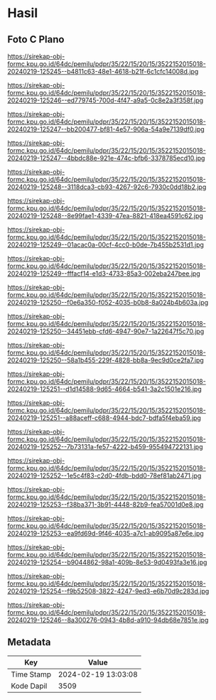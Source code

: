 # Hasil

## Foto C Plano

https://sirekap-obj-formc.kpu.go.id/64dc/pemilu/pdpr/35/22/15/20/15/3522152015018-20240219-125245--b4811c63-48e1-4618-b21f-6c1cfc14008d.jpg

https://sirekap-obj-formc.kpu.go.id/64dc/pemilu/pdpr/35/22/15/20/15/3522152015018-20240219-125246--ed779745-700d-4f47-a9a5-0c8e2a3f358f.jpg

https://sirekap-obj-formc.kpu.go.id/64dc/pemilu/pdpr/35/22/15/20/15/3522152015018-20240219-125247--bb200477-bf81-4e57-906a-54a9e7139df0.jpg

https://sirekap-obj-formc.kpu.go.id/64dc/pemilu/pdpr/35/22/15/20/15/3522152015018-20240219-125247--4bbdc88e-921e-474c-bfb6-3378785ecd10.jpg

https://sirekap-obj-formc.kpu.go.id/64dc/pemilu/pdpr/35/22/15/20/15/3522152015018-20240219-125248--3118dca3-cb93-4267-92c6-7930c0dd18b2.jpg

https://sirekap-obj-formc.kpu.go.id/64dc/pemilu/pdpr/35/22/15/20/15/3522152015018-20240219-125248--8e99fae1-4339-47ea-8821-418ea4591c62.jpg

https://sirekap-obj-formc.kpu.go.id/64dc/pemilu/pdpr/35/22/15/20/15/3522152015018-20240219-125249--01acac0a-00cf-4cc0-b0de-7b455b2531d1.jpg

https://sirekap-obj-formc.kpu.go.id/64dc/pemilu/pdpr/35/22/15/20/15/3522152015018-20240219-125249--fffacf14-e1d3-4733-85a3-002eba247bee.jpg

https://sirekap-obj-formc.kpu.go.id/64dc/pemilu/pdpr/35/22/15/20/15/3522152015018-20240219-125250--f0e6a350-f052-4035-b0b8-8a024b4b603a.jpg

https://sirekap-obj-formc.kpu.go.id/64dc/pemilu/pdpr/35/22/15/20/15/3522152015018-20240219-125250--34451ebb-cfd6-4947-90e7-1a22647f5c70.jpg

https://sirekap-obj-formc.kpu.go.id/64dc/pemilu/pdpr/35/22/15/20/15/3522152015018-20240219-125250--58a1b455-229f-4828-bb8a-9ec9d0ce2fa7.jpg

https://sirekap-obj-formc.kpu.go.id/64dc/pemilu/pdpr/35/22/15/20/15/3522152015018-20240219-125251--d1d14588-9d65-4664-b541-3a2c1501e216.jpg

https://sirekap-obj-formc.kpu.go.id/64dc/pemilu/pdpr/35/22/15/20/15/3522152015018-20240219-125251--a88aceff-c688-4944-bdc7-bdfa5f4eba59.jpg

https://sirekap-obj-formc.kpu.go.id/64dc/pemilu/pdpr/35/22/15/20/15/3522152015018-20240219-125252--7b73131a-fe57-4222-b459-955494722131.jpg

https://sirekap-obj-formc.kpu.go.id/64dc/pemilu/pdpr/35/22/15/20/15/3522152015018-20240219-125252--1e5c4f83-c2d0-4fdb-bdd0-78ef81ab2471.jpg

https://sirekap-obj-formc.kpu.go.id/64dc/pemilu/pdpr/35/22/15/20/15/3522152015018-20240219-125253--f38ba371-3b91-4448-82b9-fea57001d0e8.jpg

https://sirekap-obj-formc.kpu.go.id/64dc/pemilu/pdpr/35/22/15/20/15/3522152015018-20240219-125253--ea9fd69d-9f46-4035-a7c1-ab9095a87e6e.jpg

https://sirekap-obj-formc.kpu.go.id/64dc/pemilu/pdpr/35/22/15/20/15/3522152015018-20240219-125254--b9044862-98a1-409b-8e53-9d0493fa3e16.jpg

https://sirekap-obj-formc.kpu.go.id/64dc/pemilu/pdpr/35/22/15/20/15/3522152015018-20240219-125254--f9b52508-3822-4247-9ed3-e6b70d9c283d.jpg

https://sirekap-obj-formc.kpu.go.id/64dc/pemilu/pdpr/35/22/15/20/15/3522152015018-20240219-125246--8a300276-0943-4b8d-a910-94db68e7851e.jpg


## Metadata

| Key        | Value               |
| ---------- | ------------------- |
| Time Stamp | 2024-02-19 13:03:08 |
| Kode Dapil | 3509                |



